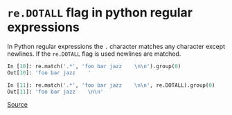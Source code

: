 # `re.DOTALL` flag in python regular expressions

In Python regular expressions the `.` character matches any character except newlines.
If the `re.DOTALL` flag is used newlines are matched.

```python
In [10]: re.match('.*', 'foo bar jazz    \n\n').group(0)
Out[10]: 'foo bar jazz    '

In [11]: re.match('.*', 'foo bar jazz    \n\n', re.DOTALL).group(0)
Out[11]: 'foo bar jazz    \n\n'
```

[Source](https://docs.python.org/3/library/re.html#re.DOTALL)
